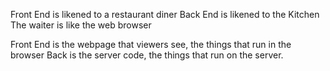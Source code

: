 Front End is likened to a restaurant diner
Back End is likened to the Kitchen
The waiter is like the web browser

Front End is the webpage that viewers see, the things that run in the browser
Back is the server code, the things that run on the server.


